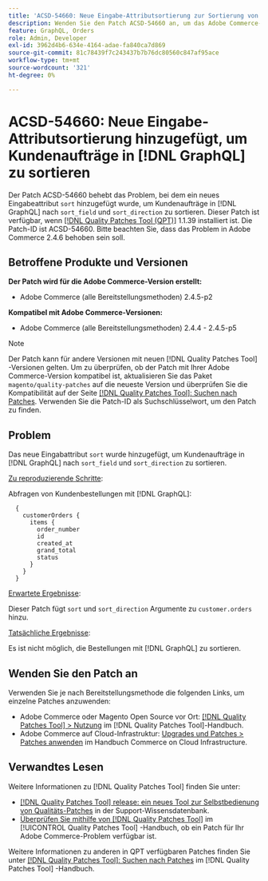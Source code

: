 ```yaml
---
title: 'ACSD-54660: Neue Eingabe-Attributsortierung zur Sortierung von Kundenbestellungen in [!DNL GraphQL]'
description: Wenden Sie den Patch ACSD-54660 an, um das Adobe Commerce-Problem zu beheben, bei dem das neue Eingabedatum `sort` hinzugefügt wurde, um Kundenaufträge in [!DNL GraphQL] nach `sort_field` und `sort_direction` zu sortieren.
feature: GraphQL, Orders
role: Admin, Developer
exl-id: 3962d4b6-634e-4164-adae-fa840ca7d869
source-git-commit: 81c78439f7c243437b7b76dc80560c847af95ace
workflow-type: tm+mt
source-wordcount: '321'
ht-degree: 0%

---
```


# ACSD-54660: Neue Eingabe-Attributsortierung hinzugefügt, um Kundenaufträge in [!DNL GraphQL] zu sortieren

Der Patch ACSD-54660 behebt das Problem, bei dem ein neues Eingabeattribut `sort` hinzugefügt wurde, um Kundenaufträge in [!DNL GraphQL] nach `sort_field` und `sort_direction` zu sortieren. Dieser Patch ist verfügbar, wenn [[!DNL Quality Patches Tool (QPT)]](https://experienceleague.adobe.com/en/docs/commerce-knowledge-base/kb/announcements/commerce-announcements/magento-quality-patches-released-new-tool-to-self-serve-quality-patches) 1.1.39 installiert ist. Die Patch-ID ist ACSD-54660. Bitte beachten Sie, dass das Problem in Adobe Commerce 2.4.6 behoben sein soll.

## Betroffene Produkte und Versionen

**Der Patch wird für die Adobe Commerce-Version erstellt:**

* Adobe Commerce (alle Bereitstellungsmethoden) 2.4.5-p2

**Kompatibel mit Adobe Commerce-Versionen:**

* Adobe Commerce (alle Bereitstellungsmethoden) 2.4.4 - 2.4.5-p5

>[!NOTE]
>
>Der Patch kann für andere Versionen mit neuen [!DNL Quality Patches Tool] -Versionen gelten. Um zu überprüfen, ob der Patch mit Ihrer Adobe Commerce-Version kompatibel ist, aktualisieren Sie das Paket `magento/quality-patches` auf die neueste Version und überprüfen Sie die Kompatibilität auf der Seite [[!DNL Quality Patches Tool]: Suchen nach Patches](https://experienceleague.adobe.com/tools/commerce-quality-patches/index.html). Verwenden Sie die Patch-ID als Suchschlüsselwort, um den Patch zu finden.

## Problem

Das neue Eingabattribut `sort` wurde hinzugefügt, um Kundenaufträge in [!DNL GraphQL] nach `sort_field` und `sort_direction` zu sortieren.

<u>Zu reproduzierende Schritte</u>:

Abfragen von Kundenbestellungen mit [!DNL GraphQL]:

```
  {
    customerOrders {
      items {
        order_number
        id
        created_at
        grand_total
        status
      }
    }
  }
```

<u>Erwartete Ergebnisse</u>:

Dieser Patch fügt `sort` und `sort_direction` Argumente zu `customer.orders` hinzu.

<u>Tatsächliche Ergebnisse</u>:

Es ist nicht möglich, die Bestellungen mit [!DNL GraphQL] zu sortieren.

## Wenden Sie den Patch an

Verwenden Sie je nach Bereitstellungsmethode die folgenden Links, um einzelne Patches anzuwenden:

* Adobe Commerce oder Magento Open Source vor Ort: [[!DNL Quality Patches Tool] > Nutzung](/help/tools/quality-patches-tool/usage.md) im [!DNL Quality Patches Tool]-Handbuch.
* Adobe Commerce auf Cloud-Infrastruktur: [Upgrades und Patches > Patches anwenden](https://experienceleague.adobe.com/docs/commerce-cloud-service/user-guide/develop/upgrade/apply-patches.html) im Handbuch Commerce on Cloud Infrastructure.

## Verwandtes Lesen

Weitere Informationen zu [!DNL Quality Patches Tool] finden Sie unter:

* [[!DNL Quality Patches Tool] release: ein neues Tool zur Selbstbedienung von Qualitäts-Patches](https://experienceleague.adobe.com/en/docs/commerce-knowledge-base/kb/announcements/commerce-announcements/magento-quality-patches-released-new-tool-to-self-serve-quality-patches) in der Support-Wissensdatenbank.
* [Überprüfen Sie mithilfe von  [!DNL Quality Patches Tool]](/help/tools/quality-patches-tool/patches-available-in-qpt/check-patch-for-magento-issue-with-magento-quality-patches.md) im [!UICONTROL Quality Patches Tool] -Handbuch, ob ein Patch für Ihr Adobe Commerce-Problem verfügbar ist.


Weitere Informationen zu anderen in QPT verfügbaren Patches finden Sie unter [[!DNL Quality Patches Tool]: Suchen nach Patches](https://experienceleague.adobe.com/tools/commerce-quality-patches/index.html) im [!DNL Quality Patches Tool] -Handbuch.
